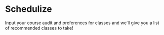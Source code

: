 # Schedulize
Input your course audit and preferences for classes and we'll give you a list of recommended classes to take!
